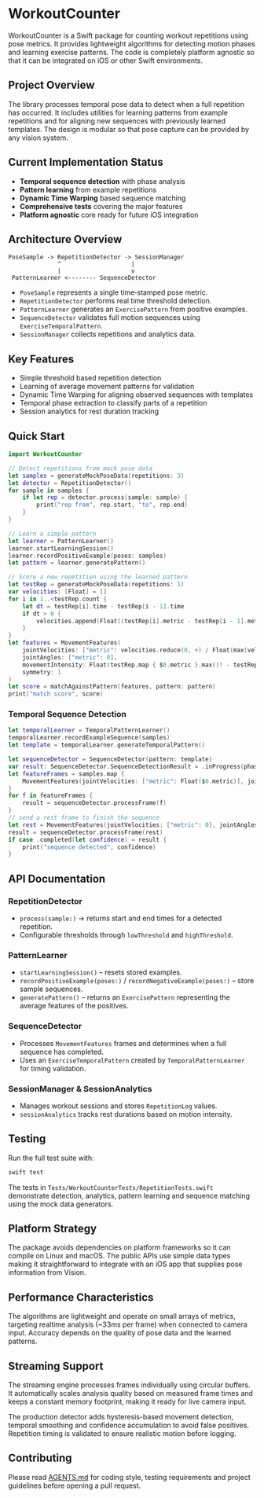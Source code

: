 # WorkoutCounter

WorkoutCounter is a Swift package for counting workout repetitions using pose metrics. It provides lightweight algorithms for detecting motion phases and learning exercise patterns. The code is completely platform agnostic so that it can be integrated on iOS or other Swift environments.

## Project Overview

The library processes temporal pose data to detect when a full repetition has occurred. It includes utilities for learning patterns from example repetitions and for aligning new sequences with previously learned templates. The design is modular so that pose capture can be provided by any vision system.

## Current Implementation Status

- **Temporal sequence detection** with phase analysis
- **Pattern learning** from example repetitions
- **Dynamic Time Warping** based sequence matching
- **Comprehensive tests** covering the major features
- **Platform agnostic** core ready for future iOS integration

## Architecture Overview

```
PoseSample -> RepetitionDetector -> SessionManager
              ^                    |
              |                    v
 PatternLearner <-------- SequenceDetector
```

- `PoseSample` represents a single time‑stamped pose metric.
- `RepetitionDetector` performs real time threshold detection.
- `PatternLearner` generates an `ExercisePattern` from positive examples.
- `SequenceDetector` validates full motion sequences using `ExerciseTemporalPattern`.
- `SessionManager` collects repetitions and analytics data.

## Key Features

- Simple threshold based repetition detection
- Learning of average movement patterns for validation
- Dynamic Time Warping for aligning observed sequences with templates
- Temporal phase extraction to classify parts of a repetition
- Session analytics for rest duration tracking

## Quick Start

```swift
import WorkoutCounter

// Detect repetitions from mock pose data
let samples = generateMockPoseData(repetitions: 3)
let detector = RepetitionDetector()
for sample in samples {
    if let rep = detector.process(sample: sample) {
        print("rep from", rep.start, "to", rep.end)
    }
}

// Learn a simple pattern
let learner = PatternLearner()
learner.startLearningSession()
learner.recordPositiveExample(poses: samples)
let pattern = learner.generatePattern()

// Score a new repetition using the learned pattern
let testRep = generateMockPoseData(repetitions: 1)
var velocities: [Float] = []
for i in 1..<testRep.count {
    let dt = testRep[i].time - testRep[i - 1].time
    if dt > 0 {
        velocities.append(Float((testRep[i].metric - testRep[i - 1].metric) / dt))
    }
}
let features = MovementFeatures(
    jointVelocities: ["metric": velocities.reduce(0, +) / Float(max(velocities.count, 1))],
    jointAngles: ["metric": 0],
    movementIntensity: Float(testRep.map { $0.metric }.max()! - testRep.map { $0.metric }.min()!),
    symmetry: 1
)
let score = matchAgainstPattern(features, pattern: pattern)
print("match score", score)
```

### Temporal Sequence Detection

```swift
let temporalLearner = TemporalPatternLearner()
temporalLearner.recordExampleSequence(samples)
let template = temporalLearner.generateTemporalPattern()

let sequenceDetector = SequenceDetector(pattern: template)
var result: SequenceDetector.SequenceDetectionResult = .inProgress(phase: .rest)
let featureFrames = samples.map {
    MovementFeatures(jointVelocities: ["metric": Float($0.metric)], jointAngles: [:], movementIntensity: Float($0.metric), symmetry: 1)
}
for f in featureFrames {
    result = sequenceDetector.processFrame(f)
}
// send a rest frame to finish the sequence
let rest = MovementFeatures(jointVelocities: ["metric": 0], jointAngles: [:], movementIntensity: 0, symmetry: 1)
result = sequenceDetector.processFrame(rest)
if case .completed(let confidence) = result {
    print("sequence detected", confidence)
}
```

## API Documentation

### RepetitionDetector
- `process(sample:)` → returns start and end times for a detected repetition.
- Configurable thresholds through `lowThreshold` and `highThreshold`.

### PatternLearner
- `startLearningSession()` – resets stored examples.
- `recordPositiveExample(poses:)` / `recordNegativeExample(poses:)` – store sample sequences.
- `generatePattern()` – returns an `ExercisePattern` representing the average features of the positives.

### SequenceDetector
- Processes `MovementFeatures` frames and determines when a full sequence has completed.
- Uses an `ExerciseTemporalPattern` created by `TemporalPatternLearner` for timing validation.

### SessionManager & SessionAnalytics
- Manages workout sessions and stores `RepetitionLog` values.
- `sessionAnalytics` tracks rest durations based on motion intensity.

## Testing

Run the full test suite with:

```bash
swift test
```

The tests in `Tests/WorkoutCounterTests/RepetitionTests.swift` demonstrate detection, analytics, pattern learning and sequence matching using the mock data generators.

## Platform Strategy

The package avoids dependencies on platform frameworks so it can compile on Linux and macOS. The public APIs use simple data types making it straightforward to integrate with an iOS app that supplies pose information from Vision.

## Performance Characteristics

The algorithms are lightweight and operate on small arrays of metrics, targeting realtime analysis (~33ms per frame) when connected to camera input. Accuracy depends on the quality of pose data and the learned patterns.

## Streaming Support

The streaming engine processes frames individually using circular buffers. It
automatically scales analysis quality based on measured frame times and keeps a
constant memory footprint, making it ready for live camera input.

The production detector adds hysteresis-based movement detection, temporal
smoothing and confidence accumulation to avoid false positives. Repetition
timing is validated to ensure realistic motion before logging.

## Contributing

Please read [AGENTS.md](AGENTS.md) for coding style, testing requirements and project guidelines before opening a pull request.
